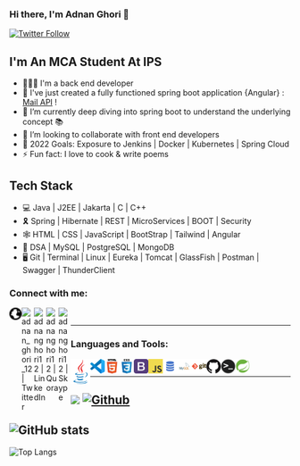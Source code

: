 ### Hi there, I'm Adnan Ghori  👋

[![Twitter Follow](https://img.shields.io/twitter/follow/adnan_ghori_12?color=1DA1F2&logo=twitter&style=for-the-badge)](https://twitter.com/intent/follow?original_referer=https%3A%2F%2Fgithub.com%2Fadnan_ghori_12&screen_name=adnan_ghori_12)

<!---
adnanghori/adnanghori is a ✨ special ✨ repository because its `README.md` (this file) appears on your GitHub profile.
You can click the Preview link to take a look at your changes.
--->
## I'm An MCA Student At IPS 
- 🙋🏻‍♂️ I'm a back end developer
- 🔭 I've just created a fully functioned spring boot application {Angular} : [Mail API][mailapi] !
- 🌱 I’m currently deep diving into spring boot to understand the underlying concept 📚
- 👯 I’m looking to collaborate with front end developers
- 🥅 2022 Goals: Exposure to Jenkins | Docker | Kubernetes | Spring Cloud
- ⚡ Fun fact: I love to cook & write poems

## Tech Stack
- 💻 Java | J2EE | Jakarta | C | C++
- 🎗 Spring | Hibernate | REST | MicroServices | BOOT | Security 
- 🕸 HTML | CSS | JavaScript | BootStrap | Tailwind | Angular  
- 🧠 DSA | MySQL | PostgreSQL | MongoDB
- 🖥 Git | Terminal | Linux | Eureka | Tomcat | GlassFish | Postman | Swagger | ThunderClient
 



### Connect with me:
[<img align="left" alt="adnanghori" width="22px" src="https://raw.githubusercontent.com/iconic/open-iconic/master/svg/globe.svg" />][website]
[<img align="left" alt="adnan_ghori_12 | Twitter" width="22px" src="https://cdn.jsdelivr.net/npm/simple-icons@v3/icons/twitter.svg" />][twitter]
[<img align="left" alt="adnanghori12 | LinkedIn" width="22px" src="https://cdn.jsdelivr.net/npm/simple-icons@v3/icons/linkedin.svg" />][linkedin]
[<img align="left" alt="adnanghori12 | Quora" width="22px" src="https://cdn.jsdelivr.net/npm/simple-icons@v3/icons/quora.svg" />][quora]
[<img align="left" alt="adnanghori12 | Skype" width="22px" src="https://cdn.jsdelivr.net/npm/simple-icons@v3/icons/skype.svg" />][skype]


<br /> 

---

### Languages and Tools:
<img align="left" alt="java" width="35px" height="45px" src="https://raw.githubusercontent.com/devicons/devicon/master/icons/java/java-original.svg" />
<img align="left" alt="Visual Studio Code" width="26px" src="https://raw.githubusercontent.com/github/explore/80688e429a7d4ef2fca1e82350fe8e3517d3494d/topics/visual-studio-code/visual-studio-code.png" />
<img align="left" alt="HTML5" width="26px" src="https://raw.githubusercontent.com/github/explore/80688e429a7d4ef2fca1e82350fe8e3517d3494d/topics/html/html.png" />
<img align="left" alt="CSS3" width="26px" src="https://raw.githubusercontent.com/github/explore/80688e429a7d4ef2fca1e82350fe8e3517d3494d/topics/css/css.png" />
<img align="left" alt="Bootstrap" width="26px" src="https://raw.githubusercontent.com/github/explore/80688e429a7d4ef2fca1e82350fe8e3517d3494d/topics/bootstrap/bootstrap.png" />
<img align="left" alt="JavaScript" width="26px" src="https://raw.githubusercontent.com/github/explore/80688e429a7d4ef2fca1e82350fe8e3517d3494d/topics/javascript/javascript.png" />
<img align="left" alt="SQL" width="26px" src="https://raw.githubusercontent.com/github/explore/80688e429a7d4ef2fca1e82350fe8e3517d3494d/topics/sql/sql.png" />
<img align="left" alt="MySQL" width="26px" src="https://raw.githubusercontent.com/github/explore/80688e429a7d4ef2fca1e82350fe8e3517d3494d/topics/mysql/mysql.png" />
<img align="left" alt="Git" width="26px" src="https://raw.githubusercontent.com/github/explore/80688e429a7d4ef2fca1e82350fe8e3517d3494d/topics/git/git.png" />
<img align="left" alt="GitHub" width="26px" src="https://raw.githubusercontent.com/github/explore/78df643247d429f6cc873026c0622819ad797942/topics/github/github.png" />
<img align="left" alt="Terminal" width="26px" src="https://raw.githubusercontent.com/github/explore/80688e429a7d4ef2fca1e82350fe8e3517d3494d/topics/terminal/terminal.png" />
<img align="left" alt="Spring Boot" width="26px" src="https://raw.githubusercontent.com/github/explore/80688e429a7d4ef2fca1e82350fe8e3517d3494d/topics/spring-boot/spring-boot.png" />

<br />



---
![](https://visitor-badge.laobi.icu/badge?page_id=adnanghori.adnanghori)
[![Github](https://img.shields.io/github/followers/adnanghori?label=Follow&style=social)](https://github.com/adnanghori)
---
![GitHub stats](https://github-readme-stats.vercel.app/api?username=adnanghori&show_icons=true&theme=tokyonight)
---
![Top Langs](https://github-readme-stats.vercel.app/api/top-langs/?username=adnanghori&theme=tokyonight)



[mailapi]: https://github.com/adnanghori/Angular-Spring-Email
[website]:https://github.com/adnanghori
[quora]:https://www.quora.com/Adnan-Ghori-5
[twitter]: https://twitter.com/adnan_ghori_12
[linkedin]: https://linkedin.com/in/adnanghori12
[skype]:https://www.skype.com/en/live:adnanghori2015
